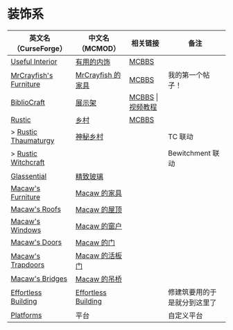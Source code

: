 # 装饰系

| 英文名（CurseForge）                                                                            | 中文名（MCMOD）                                             | 相关链接                                                                                                                  | 备注                         |
| ----------------------------------------------------------------------------------------------- | ----------------------------------------------------------- | ------------------------------------------------------------------------------------------------------------------------- | ---------------------------- |
| [Useful Interior](https://www.curseforge.com/minecraft/mc-mods/useful-interior)                 | [有用的内饰](https://www.mcmod.cn/class/1145.html)          | [MCBBS](https://www.mcbbs.net/thread-793625-1-1.html)                                                                     |                              |
| [MrCrayfish's Furniture](https://www.curseforge.com/minecraft/mc-mods/mrcrayfish-furniture-mod) | [MrCrayfish 的家具](https://www.mcmod.cn/class/263.html)    | [MCBBS](https://www.mcbbs.net/thread-321693-1-1.html)                                                                     | 我的第一个帖子！             |
| [BiblioCraft](https://www.curseforge.com/minecraft/mc-mods/bibliocraft)                         | [展示架](https://www.mcmod.cn/class/113.html)               | [MCBBS](https://www.mcbbs.net/thread-644088-1-1.html) \| [视频教程](https://www.bilibili.com/medialist/detail/ml74811189) |                              |
| [Rustic](https://www.curseforge.com/minecraft/mc-mods/rustic)                                   | [乡村](https://www.mcmod.cn/class/1102.html)                | [MCBBS](https://www.mcbbs.net/thread-698606-1-1.html)                                                                     |                              |
| > [Rustic Thaumaturgy](https://www.curseforge.com/minecraft/mc-mods/rustic-thaumaturgy)         | [神秘乡村](https://www.mcmod.cn/class/2833.html)            |                                                                                                                           | TC 联动                      |
| > [Rustic Witchcraft](https://www.curseforge.com/minecraft/mc-mods/rusticwitchcraft)            |                                                             |                                                                                                                           | Bewitchment 联动             |
| [Glassential](https://www.curseforge.com/minecraft/mc-mods/glassential)                         | [精致玻璃](https://www.mcmod.cn/class/1769.html)                |                                                                                                                           |                              |
| [Macaw's Furniture](https://www.curseforge.com/minecraft/mc-mods/macaws-furniture)              | [Macaw 的家具](https://www.mcmod.cn/class/2573.html)        |                                                                                                                           |                              |
| [Macaw's Roofs](https://www.curseforge.com/minecraft/mc-mods/macaws-roofs)                      | [Macaw 的屋顶](https://www.mcmod.cn/class/2043.html)        |                                                                                                                           |                              |
| [Macaw's Windows](https://www.curseforge.com/minecraft/mc-mods/macaws-windows)                  | [Macaw 的窗户](https://www.mcmod.cn/class/2565.html)        |                                                                                                                           |                              |
| [Macaw's Doors](https://www.curseforge.com/minecraft/mc-mods/macaws-doors)                      | [Macaw 的门](https://www.mcmod.cn/class/2574.html)          |                                                                                                                           |                              |
| [Macaw's Trapdoors](https://www.curseforge.com/minecraft/mc-mods/macaws-trapdoors)              | [Macaw 的活板门](https://www.mcmod.cn/class/2918.html)      |                                                                                                                           |                              |
| [Macaw's Bridges](https://www.curseforge.com/minecraft/mc-mods/macaws-bridges)                  | [Macaw 的吊桥](https://www.mcmod.cn/class/2040.html)        |                                                                                                                           |                              |
| [Effortless Building](https://www.curseforge.com/minecraft/mc-mods/effortless-building)         | [Effortless Building](https://www.mcmod.cn/class/2177.html) |                                                                                                                           | 修建筑要用的于是就分到这里了 |
| [Platforms](https://www.curseforge.com/minecraft/mc-mods/platforms)                             | 平台                                                        |                                                                                                                           | 自定义平台                   |
